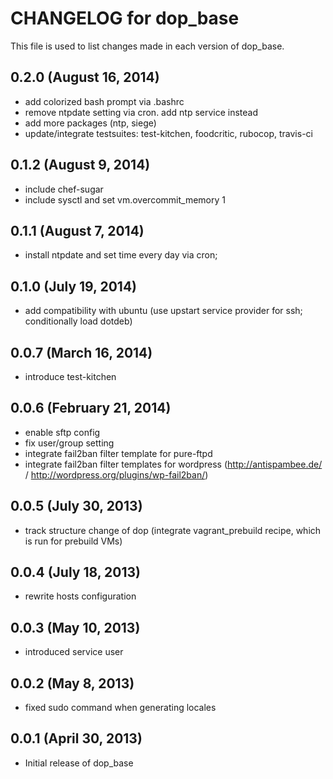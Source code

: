 # CHANGELOG for dop_base

This file is used to list changes made in each version of dop_base.

## 0.2.0 (August 16, 2014)

* add colorized bash prompt via .bashrc
* remove ntpdate setting via cron. add ntp service instead
* add more packages (ntp, siege)
* update/integrate testsuites: test-kitchen, foodcritic, rubocop, travis-ci

## 0.1.2 (August 9, 2014)

* include chef-sugar
* include sysctl and set vm.overcommit_memory 1

## 0.1.1 (August 7, 2014)

* install ntpdate and set time every day via cron;

## 0.1.0 (July 19, 2014)

* add compatibility with ubuntu (use upstart service provider for ssh; conditionally load dotdeb)

## 0.0.7 (March 16, 2014)

* introduce test-kitchen

## 0.0.6 (February 21, 2014)

* enable sftp config
* fix user/group setting
* integrate fail2ban filter template for pure-ftpd
* integrate fail2ban filter templates for wordpress (http://antispambee.de/ / http://wordpress.org/plugins/wp-fail2ban/)

## 0.0.5 (July 30, 2013)

* track structure change of dop (integrate vagrant_prebuild recipe, which is run for prebuild VMs)

## 0.0.4 (July 18, 2013)

* rewrite hosts configuration

## 0.0.3 (May 10, 2013)

* introduced service user

## 0.0.2 (May 8, 2013)

* fixed sudo command when generating locales

## 0.0.1 (April 30, 2013)

* Initial release of dop_base